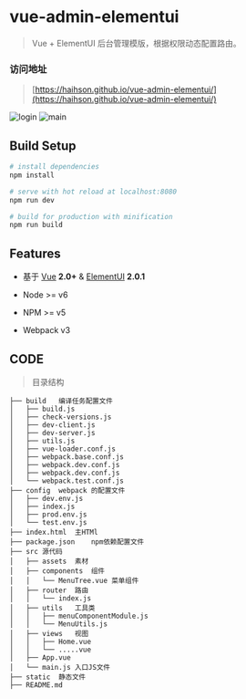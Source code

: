 # vue-admin-elementui

> Vue + ElementUI 后台管理模版，根据权限动态配置路由。

### 访问地址
> [https://haihson.github.io/vue-admin-elementui/](https://haihson.github.io/vue-admin-elementui/)

![login](http://o73el5cs1.bkt.clouddn.com/vue-admin-login.png)
![main](http://o73el5cs1.bkt.clouddn.com/vue-admin-main.png)

## Build Setup

``` bash
# install dependencies
npm install

# serve with hot reload at localhost:8080
npm run dev

# build for production with minification
npm run build
```

## Features

* 基于 [Vue](https://vuejs.org/) **2.0+** & [ElementUI]() **2.0.1**

* Node >= v6

* NPM >= v5

* Webpack v3

## CODE

> 目录结构

```
├── build	编译任务配置文件
│   ├── build.js
│   ├── check-versions.js
│   ├── dev-client.js
│   ├── dev-server.js
│   ├── utils.js
│   ├── vue-loader.conf.js
│   ├── webpack.base.conf.js
│   ├── webpack.dev.conf.js
│   ├── webpack.dev.conf.js
│   └── webpack.test.conf.js
├── config	webpack 的配置文件
│   ├── dev.env.js
│   ├── index.js
│   ├── prod.env.js
│   └── test.env.js
├── index.html	主HTMl
├── package.json	npm依赖配置文件
├── src	源代码
│   ├── assets	素材
│   ├── components	组件
│   │   └── MenuTree.vue 菜单组件
│   ├── router	路由
│   │   └── index.js
│   ├── utils	工具类
│   │   ├── menuComponentModule.js
│   │   └── MenuUtils.js
│   ├── views	视图
│   │   ├── Home.vue
│   │   └── .....vue 
│   ├── App.vue
│   └── main.js	入口JS文件
├── static	静态文件
├── README.md
```